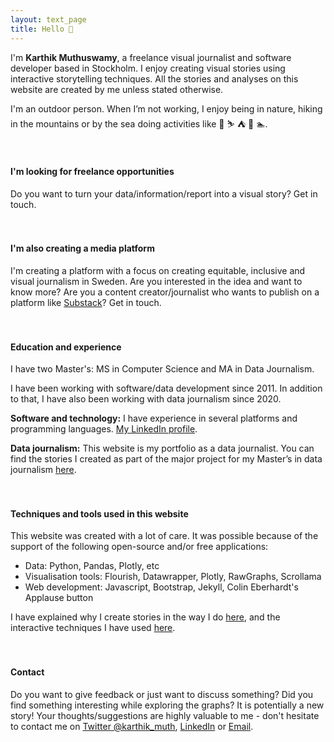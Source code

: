 ```yaml
---
layout: text_page
title: Hello 👋
---
```



I'm **Karthik Muthuswamy**, a freelance visual journalist and software developer based in Stockholm. I enjoy creating visual stories using
interactive storytelling techniques. All the stories and analyses on this website are created by me unless stated otherwise.

I'm an outdoor person. When I’m not working, I enjoy being in nature, hiking in the mountains or by the sea doing activities like 🧗 ⛷ ⛺️ 🛶 🏊.
<br><br><br>

#### I'm looking for freelance opportunities
Do you want to turn your data/information/report into a visual story? Get in touch.
<br><br><br>

#### I'm also creating a media platform
I'm creating a platform with a focus on creating equitable, inclusive and visual journalism in Sweden. Are you interested in the idea and want to know more? Are you a content creator/journalist who wants to publish on a platform like [Substack](substack.com)? Get in touch.
<br><br><br>

#### Education and experience
I have two Master's: MS in Computer Science and MA in Data Journalism.

I have been working with software/data development since 2011. In addition to that, I have also been working with data journalism since 2020.

**Software and technology:** I have experience in several platforms and programming languages. [My LinkedIn profile](https://www.linkedin.com/in/papanash/).

**Data journalism:** This website is my portfolio as a data journalist. You can find the stories I created as part of the major project for my Master’s in data journalism [here](/elections).
<br><br><br>

#### Techniques and tools used in this website
This website was created with a lot of care. It was possible because of the support of the following open-source and/or free applications:
- Data: Python, Pandas, Plotly, etc
- Visualisation tools: Flourish, Datawrapper, Plotly, RawGraphs, Scrollama
- Web development: Javascript, Bootstrap, Jekyll, Colin Eberhardt's Applause button

I have explained why I create stories in the way I do [here](https://karthik-m.medium.com/a-picture-is-worth-a-thousand-words-whats-a-data-viz-worth-6ea3b0d5c66?source=friends_link&sk=60a827d05b1b5a41d5ae43c5c1911553), and the interactive techniques I have used [here](/elections/#collapseOne).
<br><br><br>

#### Contact
Do you want to give feedback or just want to discuss something? Did you find something interesting while exploring the graphs? It is potentially a new story! Your thoughts/suggestions are highly valuable to me - don't hesitate to contact me on [Twitter @karthik_muth](https://twitter.com/karthik_muth), [LinkedIn](https://www.linkedin.com/in/papanash/) or [Email](mailto:papanash.1987@gmail.com).
